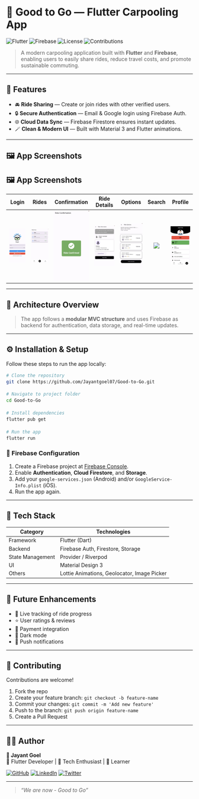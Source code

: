 # 🚗 Good to Go — Flutter Carpooling App

![Flutter](https://img.shields.io/badge/Framework-Flutter-blue?logo=flutter)
![Firebase](https://img.shields.io/badge/Backend-Firebase-orange?logo=firebase)
![License](https://img.shields.io/badge/License-MIT-green)
![Contributions](https://img.shields.io/badge/Contributions-Welcome-brightgreen)

> A modern carpooling application built with **Flutter** and **Firebase**, enabling users to easily share rides, reduce travel costs, and promote sustainable commuting.

---

## 🌟 Features

- 🚘 **Ride Sharing** — Create or join rides with other verified users.  
- 🔒 **Secure Authentication** — Email & Google login using Firebase Auth.   
- 🌐 **Cloud Data Sync** — Firebase Firestore ensures instant updates.  
- 🪄 **Clean & Modern UI** — Built with Material 3 and Flutter animations.  

---

## 🖼️ App Screenshots

## 🖼️ App Screenshots

| Login | Rides | Confirmation | Ride Details | Options | Search | Profile |
|:------:|:------:|:--------------:|:--------------:|:--------:|:--------:|:--------:|
| <img src="assets/screenshots/s1.jpg" width="200"/> | <img src="assets/screenshots/s2.jpg" width="200"/> | <img src="assets/screenshots/s3.jpg" width="200"/> | <img src="assets/screenshots/s4.jpg" width="200"/> | <img src="assets/screenshots/s5.jpg" width="200"/> | <img src="assets/screenshots/s6.jpg" width="200"/> | <img src="assets/screenshots/s7.jpg" width="200"/> |


---

## 🧠 Architecture Overview

> The app follows a **modular MVC structure** and uses Firebase as backend for authentication, data storage, and real-time updates.

---

## ⚙️ Installation & Setup

Follow these steps to run the app locally:

```bash
# Clone the repository
git clone https://github.com/Jayantgoel07/Good-to-Go.git

# Navigate to project folder
cd Good-to-Go

# Install dependencies
flutter pub get

# Run the app
flutter run
```

### 🔑 Firebase Configuration
1. Create a Firebase project at [Firebase Console](https://console.firebase.google.com/).  
2. Enable **Authentication**, **Cloud Firestore**, and **Storage**.  
3. Add your `google-services.json` (Android) and/or `GoogleService-Info.plist` (iOS).  
4. Run the app again.

---

## 🧩 Tech Stack

| Category | Technologies |
|-----------|--------------|
| Framework | Flutter (Dart) |
| Backend | Firebase Auth, Firestore, Storage |
| State Management | Provider / Riverpod |
| UI | Material Design 3 |
| Others | Lottie Animations, Geolocator, Image Picker |

---

## 🚀 Future Enhancements

- 📍 Live tracking of ride progress  
- ⭐ User ratings & reviews  
- 🧾 Payment integration  
- 🌙 Dark mode  
- 🔔 Push notifications  

---

## 🤝 Contributing

Contributions are welcome!  
1. Fork the repo  
2. Create your feature branch: `git checkout -b feature-name`  
3. Commit your changes: `git commit -m 'Add new feature'`  
4. Push to the branch: `git push origin feature-name`  
5. Create a Pull Request  

---

## 🧑‍💻 Author

**👋 Jayant Goel**  
💼 Flutter Developer | 🚀 Tech Enthusiast | 🧠 Learner  

[![GitHub](https://img.shields.io/badge/GitHub-JayantGoel07-black?logo=github)](https://github.com/JayantGoel07)
[![LinkedIn](https://img.shields.io/badge/LinkedIn-JayantGoel07-blue?logo=linkedin)](https://linkedin.com/in/jayantgoel07)
[![Twitter](https://img.shields.io/badge/X-@jayantgoel07-black?logo=x)](https://x.com/jayantgoel07)

---

> _“We are now - Good to Go”_
